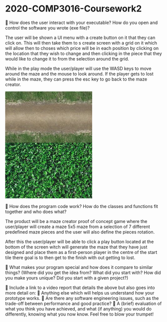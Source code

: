 # 2020-COMP3016-Coursework2

 How does the user interact with your executable? How do you open and control the
software you wrote (exe file)?

The user will be shown a UI menu with a create button on it that they can click on. 
This will then take them to s create screen with a grid on it which will allow then 
to choses which price will be in each position by clicking on the location that they 
wish to change and then clicking in the piece that they would like to change it to 
from the selection around the grid.

While in the play mode the user/player will use the WASD keys to move around the maze 
and the mouse to look around. If the player gets to lost while in the maze, they can 
press the esc key to go back to the maze creator.

![](resources/Models/Maze.jpg)


 How does the program code work? How do the classes and functions fit together and
who does what?

The product will be a maze creator proof of concept game where the user/player will 
create a maze 5x5 maze from a selection of 7 different predefined maze pieces and the 
user will also define the pieces rotation.

After this the user/player will be able to click a play button located at the bottom 
of the screen witch will generate the maze that they have just designed and place them 
as a first-person player in the centre of the start tile there goal is to then get to 
the finish with out getting to lost.


 What makes your program special and how does it compare to similar things? 
(Where did you get the idea from?
What did you start with? 
How did you make yours unique?
Did you start with a given project?)

 Include a link to a video report that details the above but also goes into more detail on:
 Anything else which will helps us understand how your prototype works.
 Are there any software engineering issues, such as the trade-off between
performance and good practice?
 A (brief) evaluation of what you think you have achieved, and what (if anything)
you would do differently, knowing what you now know. Feel free to blow your
trumpet!
